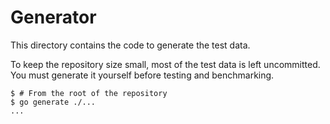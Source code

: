 # Generator

This directory contains the code to generate the test data.

To keep the repository size small, most of the test data is left uncommitted.
You must generate it yourself before testing and benchmarking.

```shellsession
$ # From the root of the repository
$ go generate ./...
...
```
